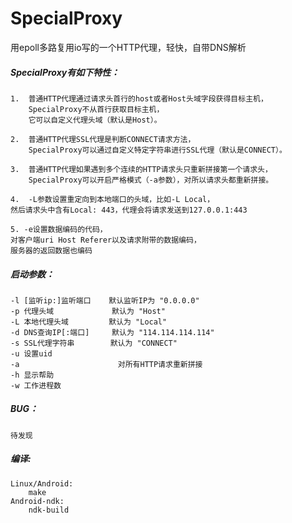 SpecialProxy  
======  
用epoll多路复用io写的一个HTTP代理，轻快，自带DNS解析  
  
##### SpecialProxy有如下特性：  
    1.  普通HTTP代理通过请求头首行的host或者Host头域字段获得目标主机，  
        SpecialProxy不从首行获取目标主机，  
        它可以自定义代理头域（默认是Host）。  
  
    2.  普通HTTP代理SSL代理是判断CONNECT请求方法，  
        SpecialProxy可以通过自定义特定字符串进行SSL代理（默认是CONNECT）。  
  
    3.  普通HTTP代理如果遇到多个连续的HTTP请求头只重新拼接第一个请求头，  
        SpecialProxy可以开启严格模式（-a参数），对所以请求头都重新拼接。  
  
    4.  -L参数设置重定向到本地端口的头域，比如-L Local，  
    然后请求头中含有Local: 443，代理会将请求发送到127.0.0.1:443  
  
    5. -e设置数据编码的代码，
    对客户端uri Host Referer以及请求附带的数据编码，
    服务器的返回数据也编码
  
##### 启动参数：  
    -l [监听ip:]监听端口    默认监听IP为 "0.0.0.0"  
    -p 代理头域             默认为 "Host"  
    -L 本地代理头域         默认为 "Local"  
    -d DNS查询IP[:端口]     默认为 "114.114.114.114"  
    -s SSL代理字符串        默认为 "CONNECT"  
    -u 设置uid
    -a                      对所有HTTP请求重新拼接  
    -h 显示帮助  
    -w 工作进程数  
  
##### BUG：  
    待发现
  
##### 编译:  
~~~~~
Linux/Android:  
    make  
Android-ndk:  
    ndk-build  
~~~~~
